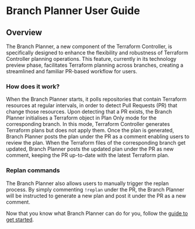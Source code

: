 # Branch Planner User Guide

## Overview

The Branch Planner, a new component of the Terraform Controller, is specifically designed to enhance the flexibility and robustness of Terraform Controller planning operations. This feature, currently in its technology preview phase, facilitates Terraform planning across branches, creating a streamlined and familiar PR-based workflow for users.

### How does it work?

When the Branch Planner starts, it polls repositories that contain Terraform resources at regular intervals, in order to detect Pull Requests (PR) that change those resources. Upon detecting that a PR exists, the Branch Planner initialises a Terraform object in Plan Only mode for the corresponding branch. In this mode, Terraform Controller generates Terraform plans but does not apply them. Once the plan is generated, Branch Planner posts the plan under the PR as a comment enabling users to review the plan. When the Terraform files of the corresponding branch get updated, Branch Planner posts the updated plan under the PR as new comment, keeping the PR up-to-date with the latest Terraform plan.

### Replan commands

The Branch Planner also allows users to manually trigger the replan process. By simply commenting `!replan` under the PR, the Branch Planner will be instructed to generate a new plan and post it under the PR as a new comment.

Now that you know what Branch Planner can do for you, follow the [guide to get started](./getting-started.md).